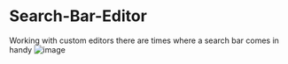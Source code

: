 # Search-Bar-Editor
Working with custom editors there are times where a search bar comes in handy
![image](https://user-images.githubusercontent.com/94978222/180906032-ad28666f-d4c9-45df-9e02-3a54bd0cf642.png)
